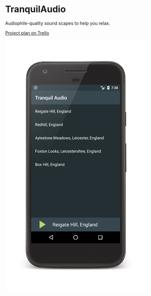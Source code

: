 # TranquilAudio
Audiophile-quality sound scapes to help you relax.

[Project plan on Trello](https://trello.com/b/YxpcLMSA/tranquil-audio)

<img align="left" src="https://github.com/HughIngram/TranquilAudio/blob/master/screenshot.png?raw=true">

